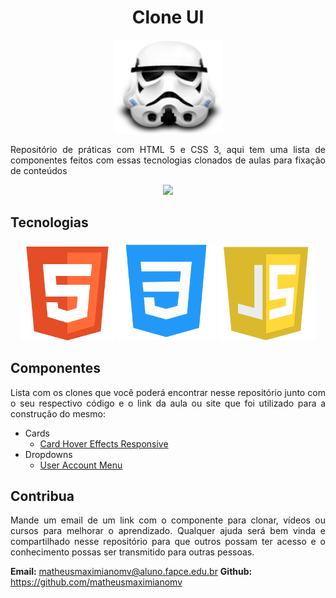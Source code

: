 <h1 align="center">Clone UI</h1>
<p align="center">
  <img src="./.github/clone.png" height="150" width="175" alt="clone" />
</p>
<p align="justify">
  Repositório de práticas com HTML 5 e CSS 3, aqui tem uma lista de componentes feitos com essas tecnologias clonados de aulas para fixação de conteúdos
</p>
<div align="center">
  <p align="center">
    <a aria-label="Matheus" href="https://github.com/matheusmaximianomv">
      <img src="https://img.shields.io/badge/matheusmaximianomv-@-informational?logo=github"></img>
    </a>
  </p>
</div>

## Tecnologias
<p align="center">
  <img src="./.github/html-logo.png" height="150" width="150" alt="Icon" />
  <img src="./.github/css-logo.png" height="158" width="158" alt="Icon" />
  <img src="./.github/js-logo.png" height="150" width="156" alt="Icon" />
</p>

  
## Componentes
<p align="justify">Lista com os clones que você poderá encontrar nesse repositório junto com o seu respectivo código e o link da aula ou site que foi utilizado para a construção do mesmo:</p>

* Cards
  * <a aria-label="User Account Dropdown Menu" href="https://github.com/Clone_UI/dropdowns/user_account_menu">Card Hover Effects Responsive</a>
* Dropdowns
  * <a aria-label="User Account Dropdown Menu" href="https://github.com/Clone_UI/dropdowns/user_account_menu">User Account Menu</a>

## Contribua
<p align="justify">Mande um email de um link com o componente para clonar, vídeos ou cursos para melhorar o aprendizado. Qualquer ajuda será bem vinda e compartilhado nesse repositório para que outros possam ter acesso e o conhecimento possas ser transmitido para outras pessoas.</p>

<strong>Email:</strong> matheusmaximianomv@aluno.fapce.edu.br
<strong>Github:</strong> https://github.com/matheusmaximianomv
